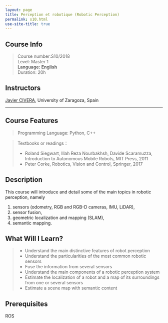 ```yaml
---
layout: page
title: Perception et robotique (Robotic Perception)
permalink: s10.html
use-site-title: true
---
```


## Course Info
> Course number:S10/2018<br/>
Level: Master 1<br/>
**Language: English**<br/>
Duration: 20h

## Instructors

[Javier CIVERA](http://webdiis.unizar.es/~jcivera/), University of Zaragoza, Spain

---

## Course Features
> Programming Language: Python, C++<br/>

>Textbooks or readings：
>- Roland Siegwart, Illah Reza Nourbakhsh, Davide Scaramuzza, Introduction to Autonomous Mobile Robots, MIT Press, 2011
>- Peter Corke, Robotics, Vision and Control, Springer, 2017

## Description

This course will introduce and detail some of the main topics in robotic perception, namely 
1. sensors (odometry, RGB and RGB-D cameras, IMU, LiDAR), 
2. sensor fusion, 
3. geometric localization and mapping (SLAM), 
4. semantic mapping.

## What Will I Learn?

>- Understand the main distinctive features of robot perception
>- Understand the particularities of the most common robotic sensors
>- Fuse the information from several sensors
>- Understand the main components of a robotic perception system
>- Estimate the localization of a robot and a map of its surroundings from one or several sensors
>- Estimate a scene map with semantic content

## Prerequisites

ROS